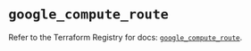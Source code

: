 # `google_compute_route`

Refer to the Terraform Registry for docs: [`google_compute_route`](https://registry.terraform.io/providers/hashicorp/google/5.45.2/docs/resources/compute_route).
